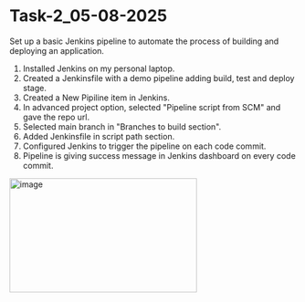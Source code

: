 # Task-2_05-08-2025
Set up a basic Jenkins pipeline to automate the process of building and deploying an application.

1. Installed Jenkins on my personal laptop.
2. Created a Jenkinsfile with a demo pipeline adding build, test and deploy stage.
3. Created a New Pipiline item in Jenkins.
4. In advanced project option, selected "Pipeline script from SCM" and gave the repo url.
5. Selected main branch in "Branches to build section".
6. Added Jenkinsfile in script path section.
7. Configured Jenkins to trigger the pipeline on each code commit.
8. Pipeline is giving success message in Jenkins dashboard on every code commit.

<img width="328" height="200" alt="image" src="https://github.com/user-attachments/assets/86edb858-57ce-467d-8940-f9841f5b4bc8" />


